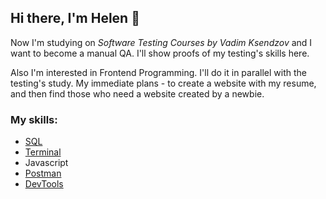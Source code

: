 ## Hi there, I'm Helen 👋


Now I'm studying on _Software Testing Courses by Vadim Ksendzov_ and I want to become a manual QA.
I'll show proofs of my testing's skills here.

Also I'm interested in Frontend Programming. I'll do it in parallel with the testing's study.
My immediate plans - to create a website with my resume, and then find those who need a website created by a newbie.

### My skills:
* [SQL](https://github.com/Bezgubenko-Elena/Sql.git)
* [Terminal](https://github.com/Bezgubenko-Elena/Terminal.git)
* Javascript
* [Postman](https://github.com/Bezgubenko-Elena/Postman.git)
* [DevTools](https://github.com/Bezgubenko-Elena/Devtools.git)
